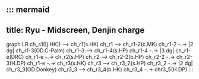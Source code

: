 ::: mermaid
---
title: Ryu - Midscreen, Denjin charge
---
graph LR
	ch_s1([j.HK]) --> ch_r1(s.HK)
	ch_r1 --> ch_r1-2(c.MK)
	ch_r1-2 -.-> |2 dg| ch_r1-3(OD.C-Palm)
	ch_r1-3 --> ch_r1-4(s.HP)
	ch_r1-4 -.-> |3 dg| ch_r1-e(DRC)
	ch_r1-e -.-> ch_r2(s.HP)
	ch_r2 --> ch_r2-2(b.HP)
	ch_r2-2 -.-> ch_r2-3(H.DP)
	ch_r1-e -.-> ch_r3(s.HK)
	ch_r3 --> ch_r3_2(s.HP)
	ch_r3_2 -.-> |2	 dg| ch_r3_3(OD.Donkey)
	ch_r3_3 --> ch_r3_4(b.HK)
	ch_r3_4 -.-> chr3_5(H.DP)
:::